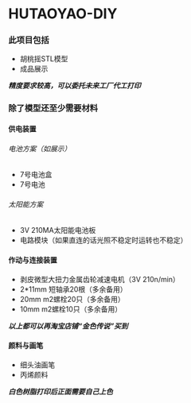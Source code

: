 # HUTAOYAO-DIY
### 此项目包括

- 胡桃摇STL模型
- 成品展示

***精度要求较高，可以委托未来工厂代工打印***

### 除了模型还至少需要材料

#### 供电装置 

###### 电池方案（如展示）

- 7号电池盒
- 7号电池

###### 太阳能方案

- 3V   210MA太阳能电池板
- 电路模块（如果直连的话光照不稳定时运转也不稳定）

#### 作动与连接装置

- 剥皮微型大扭力金属齿轮减速电机（3V 210n/min）
- 2*11mm   短轴承20根（多余备用）
- 20mm   m2螺栓20只（多余备用）
- 10mm   m2螺栓10只（多余备用）

***以上都可以再淘宝店铺“金色传说”买到***

#### 颜料与画笔

- 细头油画笔
- 丙烯颜料

***白色树脂打印后正面需要自己上色***
